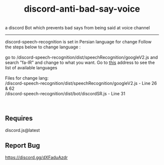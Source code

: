 
<div align="center">
	<h1>discord-anti-bad-say-voice</h1>
</div>

<br>
a discord Bot which prevents bad says from being said at voice channel
<hr>
<p>
discord-speech-recognition is set in Persian language for change Follow the steps below to change language :<br>
 <br>
   go to /discord-speech-recognition/dist/speechRecognition/googleV2.js and search "fa-IR" and change to what you want. Go to <a href="https://cloud.google.com/speech-to-text">this</a> address to see the list of available languages<br><br>
   Files for change lang: <br>
    /discord-speech-recognition/dist/speechRecognition/googleV2.js - Line 26 & 62<br>
    /discord-speech-recognition/dist/bot/discordSR.js - Line 31
</p>
<br>

## Requires 

discord.js@latest <br>

## Report Bug

https://discord.gg/dXFaduAzdr
